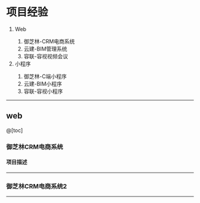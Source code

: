 # 项目经验
  

<div>
  <ol>
 <li class="rounded cursor-pointer" hover="bg-white bg-opacity-10" @click="$slidev.nav.next(3)">Web <carbon:arrow-right class="inline"/>
    <ol>
      <li class="rounded cursor-pointer" hover="bg-white bg-opacity-10" @click="$slidev.nav.next(3)">御芝林-CRM电商系统 <carbon:arrow-right class="inline"/></li>
           <li class="rounded cursor-pointer" hover="bg-white bg-opacity-10" @click="$slidev.nav.next(4)">云建-BIM管理系统<carbon:arrow-right class="inline"/></li>
      <li class="rounded cursor-pointer" hover="bg-white bg-opacity-10" @click="$slidev.nav.next(4)">容联-容视视频会议<carbon:arrow-right class="inline"/></li>
  
  </ol>
 </li>
  <li class="rounded cursor-pointer" hover="bg-white bg-opacity-10" @click="$slidev.nav.next(3)">小程序 <carbon:arrow-right class="inline"/>
    <ol>
      <li class="rounded cursor-pointer" hover="bg-white bg-opacity-10" @click="$slidev.nav.next(3)">御芝林-C端小程序 <carbon:arrow-right class="inline"/></li>
           <li class="rounded cursor-pointer" hover="bg-white bg-opacity-10" @click="$slidev.nav.next(4)">云建-BIM小程序<carbon:arrow-right class="inline"/></li>
      <li class="rounded cursor-pointer" hover="bg-white bg-opacity-10" @click="$slidev.nav.next(4)">容联-容视小程序<carbon:arrow-right class="inline"/></li>
  
  </ol>
 </li>
  <!-- <li class="rounded cursor-pointer" hover="bg-white bg-opacity-10" @click="$slidev.nav.next(5)">小程序 <carbon:arrow-right class="inline"/></li> -->
  <!-- <li>开源作品 <carbon:arrow-right class="inline"/></li> -->
  </ol>

</div>




---

## web

@[toc]

### 御芝林CRM电商系统

#### 项目描述

---

### 御芝林CRM电商系统2

---